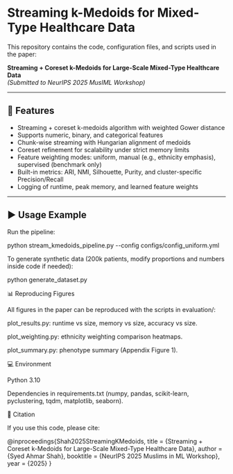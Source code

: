 # Streaming k-Medoids for Mixed-Type Healthcare Data

This repository contains the code, configuration files, and scripts used in the paper:

**Streaming + Coreset k-Medoids for Large-Scale Mixed-Type Healthcare Data**  
*(Submitted to NeurIPS 2025 MusIML Workshop)*

---

## 🔧 Features
- Streaming + coreset k-medoids algorithm with weighted Gower distance  
- Supports numeric, binary, and categorical features  
- Chunk-wise streaming with Hungarian alignment of medoids  
- Coreset refinement for scalability under strict memory limits  
- Feature weighting modes: uniform, manual (e.g., ethnicity emphasis), supervised (benchmark only)  
- Built-in metrics: ARI, NMI, Silhouette, Purity, and cluster-specific Precision/Recall  
- Logging of runtime, peak memory, and learned feature weights  

---
## ▶️ Usage Example

Run the pipeline:

python stream_kmedoids_pipeline.py --config configs/config_uniform.yml

To generate synthetic data (200k patients, modify proportions and numbers inside code if needed):

python generate_dataset.py

📊 Reproducing Figures

All figures in the paper can be reproduced with the scripts in evaluation/:

plot_results.py: runtime vs size, memory vs size, accuracy vs size.

plot_weighting.py: ethnicity weighting comparison heatmaps.

plot_summary.py: phenotype summary (Appendix Figure 1).

💻 Environment

Python 3.10

Dependencies in requirements.txt (numpy, pandas, scikit-learn, pyclustering, tqdm, matplotlib, seaborn).

📄 Citation

If you use this code, please cite:

@inproceedings{Shah2025StreamingKMedoids,
  title     = {Streaming + Coreset k-Medoids for Large-Scale Mixed-Type Healthcare Data},
  author    = {Syed Ahmar Shah},
  booktitle = {NeurIPS 2025 Muslims in ML Workshop},
  year      = {2025}
}
